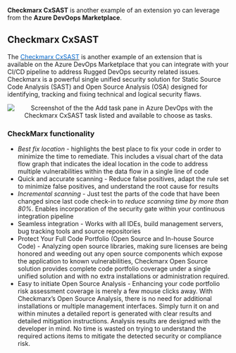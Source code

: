 **Checkmarx CxSAST**  is another example of an extension yo can leverage from the **Azure DevOops Marketplace**.

## Checkmarx CxSAST 
The <a href="https://marketplace.visualstudio.com/items?itemName=checkmarx.cxsast" target="_blank"><span style="color: #0066cc;" color="#0066cc">Checkmarx CxSAST</span></a> is another example of an extension that is available on the Azure DevOps Marketplace that you can integrate with your CI/CD pipeline to address Rugged DevOps security related issues. Checkmarx is a powerful single unified security solution for Static Source Code Analysis (SAST) and Open Source Analysis (OSA) designed for identifying, tracking and fixing technical and logical security flaws.

<p style="text-align:center;"><img src="../Linked_Image_Files/checkmarx1.png" alt="Screenshot of the the Add task pane in Azure DevOps with the Checkmarx CxSAST task listed and available to choose as tasks."></p>

### CheckMarx functionality
- *Best fix location* - highlights the best place to fix your code in order to minimize the time to remediate. This includes a visual chart of the data flow graph that indicates the ideal location in the code to address multiple vulnerabilities within the data flow in a single line of code
- Quick and accurate scanning - Reduce false positives, adapt the rule set to minimize false positives, and understand the root cause for results
- *Incremental scanning* -  Just test the parts of the code that have been changed since last code check-in to *reduce scanning time by more than 80%*. Enables incorporation of the security gate within your continuous integration pipeline
- Seamless integration - Works with all IDEs, build management servers, bug tracking tools and source repositories
- Protect Your Full Code Portfolio (Open Source and In-house Source Code) - Analyzing open source libraries, making sure licenses are being honored and weeding out any open source components which expose the application to known vulnerabilities, Checkmarx Open Source solution provides complete code portfolio coverage under a single unified solution and with no extra installations or administration required.
- Easy to initiate Open Source Analysis  - Enhancing your code portfolio risk assessment coverage is merely a few mouse clicks away. With Checkmarx’s Open Source Analysis, there is no need for additional installations or multiple management interfaces. Simply turn it on and within minutes a detailed report is generated with clear results and detailed mitigation instructions. Analysis results are designed with the developer in mind. No time is wasted on trying to understand the required actions items to mitigate the detected security or compliance risk.